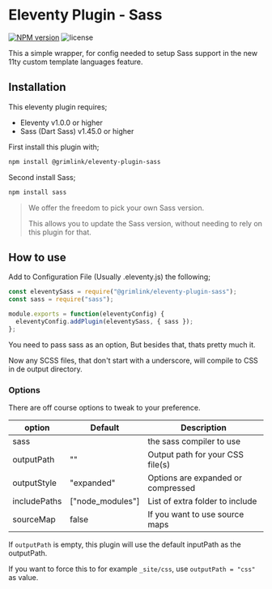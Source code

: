 # Eleventy Plugin - Sass

[![NPM version](https://img.shields.io/npm/v/@grimlink/eleventy-plugin-sass)](https://www.npmjs.org/package/@grimlink/eleventy-plugin-sass)
![license](https://img.shields.io/github/license/GrimLink/eleventy-plugin-sass)

This a simple wrapper,
for config needed to setup Sass support in the new 11ty custom template languages feature.

## Installation

This eleventy plugin requires;

- Eleventy v1.0.0 or higher
- Sass (Dart Sass) v1.45.0 or higher

First install this plugin with;

```bash
npm install @grimlink/eleventy-plugin-sass
```

Second install Sass;

```bash
npm install sass
```

> We offer the freedom to pick your own Sass version.
>
> This allows you to update the Sass version,
> without needing to rely on this plugin for that.

## How to use

Add to Configuration File (Usually .eleventy.js) the following;

```js
const eleventySass = require("@grimlink/eleventy-plugin-sass");
const sass = require("sass");

module.exports = function(eleventyConfig) {
  eleventyConfig.addPlugin(eleventySass, { sass });
};
```

You need to pass sass as an option,
But besides that, thats pretty much it.

Now any SCSS files,
that don't start with a underscore,
will compile to CSS in de output directory.

### Options

There are off course options to tweak to your preference.

| option       | Default          | Description                        |
| ------------ | ---------------- | ---------------------------------- |
| sass         |                  | the sass compiler to use           |
| outputPath   | ""               | Output path for your CSS file(s)   |
| outputStyle  | "expanded"       | Options are expanded or compressed |
| includePaths | ["node_modules"] | List of extra folder to include    |
| sourceMap    | false            | If you want to use source maps     |

If `outputPath` is empty,
this plugin will use the default inputPath as the outputPath.

If you want to force this to for example `_site/css`,
use `outputPath = "css"` as value.

